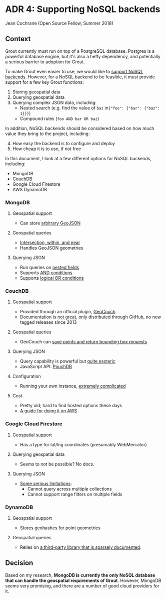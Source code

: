 # ADR 4: Supporting NoSQL backends

Jean Cochrane (Open Source Fellow, Summer 2018)

## Context

Grout currently must run on top of a PostgreSQL database. Postgres is a powerful
database engine, but it's also a hefty dependency, and potentially a serious
barrier to adoption for Grout.

To make Grout even easier to use, we would like to [support NoSQL
backends](https://github.com/azavea/grout-2018-fellowship/issues/13). However,
for a NoSQL backend to be feasible, it must provide support for a few key
Grout functions:

1. Storing geospatial data
2. Querying geospatial data
3. Querying complex JSON data, including:
    - Nested search (e.g. find the value of `baz` in`{"foo": {"bar": {"baz": 1}}}`)
    - Compound rules (`foo AND bar OR baz`)

In addition, NoSQL backends should be considered based on how much value they
bring to the project, including:

4. How easy the backend is to configure and deploy
5. How cheap it is to use, if not free 

In this document, I look at a few different options for NoSQL backends,
including:

- MongoDB
- CouchDB
- Google Cloud Firestore
- AWS DynamoDB


### MongoDB

1. Geospatial support
    - Can store [arbitrary GeoJSON](https://docs.mongodb.com/manual/geospatial-queries/#geospatial-data)

2. Geospatial queries
    - [Intersection, within, and near](https://docs.mongodb.com/manual/geospatial-queries/#id1)
    - Handles GeoJSON geometries

3. Querying JSON
    - Run queries on [nested fields](https://docs.mongodb.com/manual/tutorial/query-embedded-documents/#query-on-nested-field)
    - Supports [AND conditions](https://docs.mongodb.com/manual/tutorial/query-embedded-documents/#specify-and-condition)
    - Supports [logical OR conditions](https://docs.mongodb.com/manual/reference/operator/query/or/)


### CouchDB

1. Geospatial support
    - Provided through an official plugin, [GeoCouch](https://github.com/couchbase/geocouch/)
    - Documentation is [not great](https://github.com/couchbase/geocouch/blob/master/gc-couchdb/README.md),
      only distributed through GitHub, no new tagged releases since 2013

2. Geospatial queries
    - GeoCouch can [save points and return bounding box
      requests](https://github.com/couchbase/geocouch/blob/master/gc-couchdb/README.md)

3. Querying JSON
    - Query capability is powerful but [quite
      esoteric](http://docs.couchdb.org/en/2.1.2/query-server/protocol.html#map-doc)
    - JavaScript API: [PouchDB](https://pouchdb.com/)

4. Configuration
    - Running your own instance, [extremely complicated](http://docs.couchdb.org/en/2.1.2/config/index.html)

5. Cost
    - Pretty old; hard to find hosted options these days
    - [A guide for doing it on AWS](https://aws.amazon.com/quickstart/architecture/couchbase/)

### Google Cloud Firestore

1. Geospatial support
    - Has a type for lat/lng coordinates (presumably WebMercator)

2. Querying geospatial data
    - Seems to not be possible? No docs.

3. Querying JSON
    - [Some serious limitations](https://firebase.google.com/docs/firestore/query-data/queries#query_limitations):
        - Cannot query across multiple collections
        - Cannot support range filters on multiple fields

### DynamoDB

1. Geospatial support
    - Stores geohashes for point geometries
    
2. Geospatial queries
    - Relies on [a third-party library that is sparsely
      documented](https://blog.corkhounds.com/2017/06/19/geospatial-queries-on-aws-dynamodb/).

## Decision

Based on my research, **MongoDB is currently the only NoSQL database that can
handle the geospatial requirements of Grout**. However, MongoDB seems very
promising, and there are a number of good cloud providers for it.
